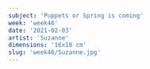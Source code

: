 ```yaml
---
subject: 'Puppets or Spring is coming'
week: 'week46'
date: '2021-02-03'
artist: 'Suzanne'
dimensions: '16x18 cm'
slug: 'week46/Suzanne.jpg'
---
```

